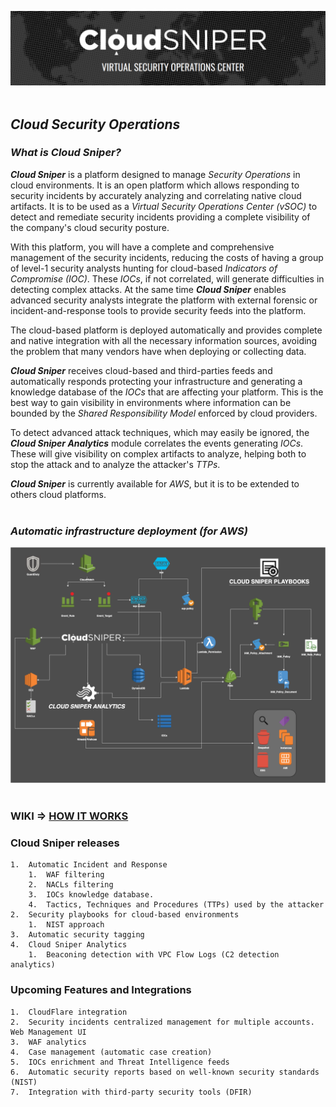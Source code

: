 ![alt text](images/logo.png "Cloud Sniper")
<br> </br>
## *Cloud Security Operations*

### *What is Cloud Sniper?*

***Cloud Sniper*** is a platform designed to manage *Security Operations* in cloud environments. It is an open platform which allows responding to security incidents by accurately analyzing and correlating native cloud artifacts. It is to be used as a *Virtual Security Operations Center (vSOC)* to detect and remediate security incidents providing a complete visibility of the company's cloud security posture.

With this platform, you will have a complete and comprehensive management of the security incidents, reducing the costs of having a group of level-1 security analysts hunting for cloud-based *Indicators of Compromise (IOC)*. These *IOCs*, if not correlated, will generate difficulties in detecting complex attacks. At the same time ***Cloud Sniper*** enables advanced security analysts integrate the platform with external forensic or incident-and-response tools to provide security feeds into the platform.

The cloud-based platform is deployed automatically and provides complete and native integration with all the necessary information sources, avoiding the problem that many vendors have when deploying or collecting data.

***Cloud Sniper*** receives cloud-based and third-parties feeds and automatically responds protecting your infrastructure and generating a knowledge database of the *IOCs* that are affecting your platform. This is the best way to gain visibility in environments where information can be bounded by the *Shared Responsibility Model* enforced by cloud providers.

To detect advanced attack techniques, which may easily be ignored, the ***Cloud Sniper Analytics*** module correlates the events generating *IOCs*. These will give visibility on complex artifacts to analyze, helping both to stop the attack and to analyze the attacker's *TTPs*.

***Cloud Sniper*** is currently available for *AWS*, but it is to be extended to others cloud platforms.
<br> </br>
### *Automatic infrastructure deployment (for AWS)*

![alt text](images/deployment.png "Cloud Sniper")
<br> </br>
### WIKI => [HOW IT WORKS](wiki/WIKI.md)

### Cloud Sniper releases

    1.  Automatic Incident and Response 
        1.  WAF filtering
        2.  NACLs filtering
        3.  IOCs knowledge database. 
        4.  Tactics, Techniques and Procedures (TTPs) used by the attacker
    2.  Security playbooks for cloud-based environments
        1.  NIST approach
    3.  Automatic security tagging
    4.  Cloud Sniper Analytics
        1.  Beaconing detection with VPC Flow Logs (C2 detection analytics)

### Upcoming Features and Integrations

    1.  CloudFlare integration
    2.  Security incidents centralized management for multiple accounts. Web Management UI
    3.  WAF analytics
    4.  Case management (automatic case creation)
    5.  IOCs enrichment and Threat Intelligence feeds
    6.  Automatic security reports based on well-known security standards (NIST)
    7.  Integration with third-party security tools (DFIR)
